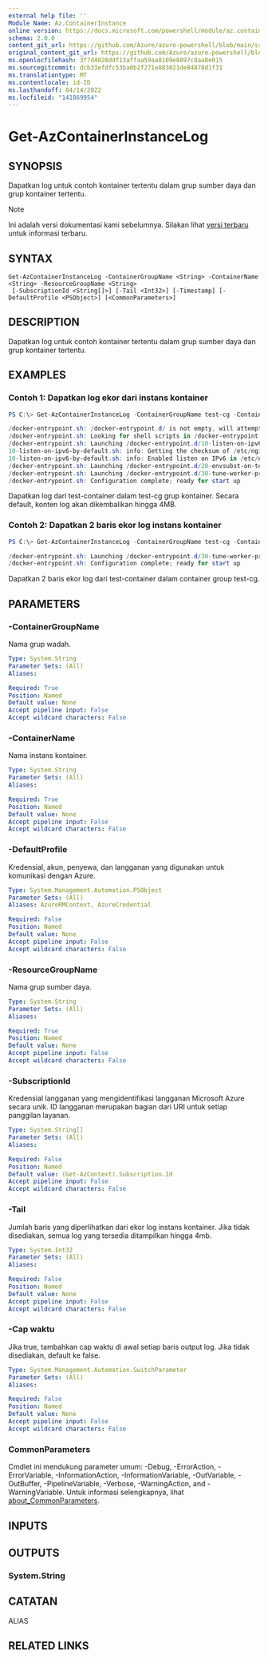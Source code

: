 ```yaml
---
external help file: ''
Module Name: Az.ContainerInstance
online version: https://docs.microsoft.com/powershell/module/az.containerinstance/get-azcontainerinstancelog
schema: 2.0.0
content_git_url: https://github.com/Azure/azure-powershell/blob/main/src/ContainerInstance/help/Get-AzContainerInstanceLog.md
original_content_git_url: https://github.com/Azure/azure-powershell/blob/main/src/ContainerInstance/help/Get-AzContainerInstanceLog.md
ms.openlocfilehash: 3f7d4028ddf13affaa59aa8109e8897c8aa8e015
ms.sourcegitcommit: dcb33efdfc53ba0b2f271e883021de84878d1f31
ms.translationtype: MT
ms.contentlocale: id-ID
ms.lasthandoff: 04/14/2022
ms.locfileid: "141869954"
---
```

# Get-AzContainerInstanceLog

## SYNOPSIS
Dapatkan log untuk contoh kontainer tertentu dalam grup sumber daya dan grup kontainer tertentu.

> [!NOTE]
>Ini adalah versi dokumentasi kami sebelumnya. Silakan lihat [versi terbaru](/powershell/module/az.containerinstance/get-azcontainerinstancelog) untuk informasi terbaru.

## SYNTAX

```
Get-AzContainerInstanceLog -ContainerGroupName <String> -ContainerName <String> -ResourceGroupName <String>
 [-SubscriptionId <String[]>] [-Tail <Int32>] [-Timestamp] [-DefaultProfile <PSObject>] [<CommonParameters>]
```

## DESCRIPTION
Dapatkan log untuk contoh kontainer tertentu dalam grup sumber daya dan grup kontainer tertentu.

## EXAMPLES

### Contoh 1: Dapatkan log ekor dari instans kontainer
```powershell
PS C:\> Get-AzContainerInstanceLog -ContainerGroupName test-cg -ContainerName test-container -ResourceGroupName test-rg

/docker-entrypoint.sh: /docker-entrypoint.d/ is not empty, will attempt to perform configuration
/docker-entrypoint.sh: Looking for shell scripts in /docker-entrypoint.d/
/docker-entrypoint.sh: Launching /docker-entrypoint.d/10-listen-on-ipv6-by-default.sh
10-listen-on-ipv6-by-default.sh: info: Getting the checksum of /etc/nginx/conf.d/default.conf
10-listen-on-ipv6-by-default.sh: info: Enabled listen on IPv6 in /etc/nginx/conf.d/default.conf
/docker-entrypoint.sh: Launching /docker-entrypoint.d/20-envsubst-on-templates.sh
/docker-entrypoint.sh: Launching /docker-entrypoint.d/30-tune-worker-processes.sh
/docker-entrypoint.sh: Configuration complete; ready for start up
```

Dapatkan log dari test-container dalam test-cg grup kontainer.
Secara default, konten log akan dikembalikan hingga 4MB.

### Contoh 2: Dapatkan 2 baris ekor log instans kontainer
```powershell
PS C:\> Get-AzContainerInstanceLog -ContainerGroupName test-cg -ContainerName test-container -ResourceGroupName test-rg -Tail 2

/docker-entrypoint.sh: Launching /docker-entrypoint.d/30-tune-worker-processes.sh
/docker-entrypoint.sh: Configuration complete; ready for start up
```

Dapatkan 2 baris ekor log dari test-container dalam container group test-cg.

## PARAMETERS

### -ContainerGroupName
Nama grup wadah.

```yaml
Type: System.String
Parameter Sets: (All)
Aliases:

Required: True
Position: Named
Default value: None
Accept pipeline input: False
Accept wildcard characters: False
```

### -ContainerName
Nama instans kontainer.

```yaml
Type: System.String
Parameter Sets: (All)
Aliases:

Required: True
Position: Named
Default value: None
Accept pipeline input: False
Accept wildcard characters: False
```

### -DefaultProfile
Kredensial, akun, penyewa, dan langganan yang digunakan untuk komunikasi dengan Azure.

```yaml
Type: System.Management.Automation.PSObject
Parameter Sets: (All)
Aliases: AzureRMContext, AzureCredential

Required: False
Position: Named
Default value: None
Accept pipeline input: False
Accept wildcard characters: False
```

### -ResourceGroupName
Nama grup sumber daya.

```yaml
Type: System.String
Parameter Sets: (All)
Aliases:

Required: True
Position: Named
Default value: None
Accept pipeline input: False
Accept wildcard characters: False
```

### -SubscriptionId
Kredensial langganan yang mengidentifikasi langganan Microsoft Azure secara unik.
ID langganan merupakan bagian dari URI untuk setiap panggilan layanan.

```yaml
Type: System.String[]
Parameter Sets: (All)
Aliases:

Required: False
Position: Named
Default value: (Get-AzContext).Subscription.Id
Accept pipeline input: False
Accept wildcard characters: False
```

### -Tail
Jumlah baris yang diperlihatkan dari ekor log instans kontainer.
Jika tidak disediakan, semua log yang tersedia ditampilkan hingga 4mb.

```yaml
Type: System.Int32
Parameter Sets: (All)
Aliases:

Required: False
Position: Named
Default value: None
Accept pipeline input: False
Accept wildcard characters: False
```

### -Cap waktu
Jika true, tambahkan cap waktu di awal setiap baris output log.
Jika tidak disediakan, default ke false.

```yaml
Type: System.Management.Automation.SwitchParameter
Parameter Sets: (All)
Aliases:

Required: False
Position: Named
Default value: None
Accept pipeline input: False
Accept wildcard characters: False
```

### CommonParameters
Cmdlet ini mendukung parameter umum: -Debug, -ErrorAction, -ErrorVariable, -InformationAction, -InformationVariable, -OutVariable, -OutBuffer, -PipelineVariable, -Verbose, -WarningAction, and -WarningVariable. Untuk informasi selengkapnya, lihat [about_CommonParameters](http://go.microsoft.com/fwlink/?LinkID=113216).

## INPUTS

## OUTPUTS

### System.String

## CATATAN

ALIAS

## RELATED LINKS

